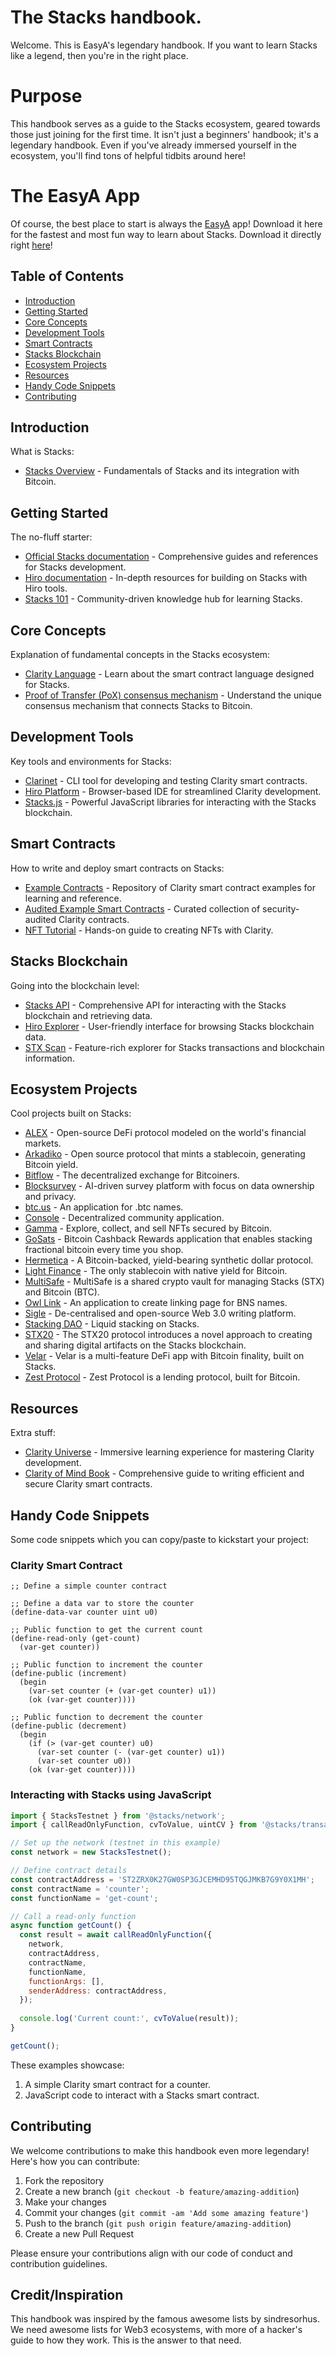 # The Stacks handbook.

Welcome. This is EasyA's legendary handbook. If you want to learn Stacks like a legend, then you're in the right place.

# Purpose

This handbook serves as a guide to the Stacks ecosystem, geared towards those just joining for the first time. It isn't just a beginners' handbook; it's a legendary handbook. Even if you've already immersed yourself in the ecosystem, you'll find tons of helpful tidbits around here!

# The EasyA App

Of course, the best place to start is always the [EasyA](https://www.easya.io) app! Download it here for the fastest and most fun way to learn about Stacks. Download it directly right [here](https://links.easya.io/links/gotoapp)! 

## Table of Contents

- [Introduction](#introduction)
- [Getting Started](#getting-started)
- [Core Concepts](#core-concepts)
- [Development Tools](#development-tools)
- [Smart Contracts](#smart-contracts)
- [Stacks Blockchain](#stacks-blockchain)
- [Ecosystem Projects](#ecosystem-projects)
- [Resources](#resources)
- [Handy Code Snippets](#handy-code-snippets)
- [Contributing](#contributing)

## Introduction

What is Stacks:

- [Stacks Overview](https://www.stacks.co/learn/introduction) - Fundamentals of Stacks and its integration with Bitcoin.

## Getting Started

The no-fluff starter:

- [Official Stacks documentation](https://docs.stacks.co/) - Comprehensive guides and references for Stacks development.
- [Hiro documentation](https://docs.hiro.so/) - In-depth resources for building on Stacks with Hiro tools.
- [Stacks 101](https://stacks101.com) - Community-driven knowledge hub for learning Stacks.

## Core Concepts

Explanation of fundamental concepts in the Stacks ecosystem:

- [Clarity Language](https://clarity-lang.org/) - Learn about the smart contract language designed for Stacks.
- [Proof of Transfer (PoX) consensus mechanism](https://docs.stacks.co/stacks-101/proof-of-transfer) - Understand the unique consensus mechanism that connects Stacks to Bitcoin.

## Development Tools

Key tools and environments for Stacks:

- [Clarinet](https://github.com/hirosystems/clarinet) - CLI tool for developing and testing Clarity smart contracts.
- [Hiro Platform](https://platform.hiro.so/) - Browser-based IDE for streamlined Clarity development.
- [Stacks.js](https://github.com/hirosystems/stacks.js) - Powerful JavaScript libraries for interacting with the Stacks blockchain.

## Smart Contracts

How to write and deploy smart contracts on Stacks:

- [Example Contracts](https://github.com/hirosystems/clarity-examples) - Repository of Clarity smart contract examples for learning and reference.
- [Audited Example Smart Contracts](https://github.com/clarity-lang/book/tree/main/projects) - Curated collection of security-audited Clarity contracts.
- [NFT Tutorial](https://docs.hiro.so/tutorials/clarity-nft) - Hands-on guide to creating NFTs with Clarity.

## Stacks Blockchain

Going into the blockchain level:

- [Stacks API](https://www.hiro.so/stacks-api) - Comprehensive API for interacting with the Stacks blockchain and retrieving data.
- [Hiro Explorer](https://explorer.hiro.so/?chain=mainnet) - User-friendly interface for browsing Stacks blockchain data.
- [STX Scan](https://stxscan.co/) - Feature-rich explorer for Stacks transactions and blockchain information.

## Ecosystem Projects

Cool projects built on Stacks:

- [ALEX](https://alexgo.io) - Open-source DeFi protocol modeled on the world's financial markets.
- [Arkadiko](https://arkadiko.finance) - Open source protocol that mints a stablecoin, generating Bitcoin yield.
- [Bitflow](https://www.bitflow.finance) - The decentralized exchange for Bitcoiners.
- [Blocksurvey](https://blocksurvey.io) - AI-driven survey platform with focus on data ownership and privacy.
- [btc.us](https://btc.us) - An application for .btc names.
- [Console](https://www.console.xyz) - Decentralized community application.
- [Gamma](https://gamma.io) - Explore, collect, and sell NFTs secured by Bitcoin.
- [GoSats](https://gosats.io) - Bitcoin Cashback Rewards application that enables stacking fractional bitcoin every time you shop.
- [Hermetica](https://www.hermetica.fi) - A Bitcoin-backed, yield-bearing synthetic dollar protocol.
- [Light Finance](https://lightfinance.xyz) - The only stablecoin with native yield for Bitcoin.
- [MultiSafe](https://github.com/Trust-Machines/multisafe) - MultiSafe is a shared crypto vault for managing Stacks (STX) and Bitcoin (BTC).
- [Owl Link](https://owl.link) - An application to create linking page for BNS names.
- [Sigle](https://www.sigle.io) - De-centralised and open-source Web 3.0 writing platform.
- [Stacking DAO](https://stackingdao.com) - Liquid stacking on Stacks.
- [STX20](https://stx20.com) - The STX20 protocol introduces a novel approach to creating and sharing digital artifacts on the Stacks blockchain.
- [Velar](https://velar.co) - Velar is a multi-feature DeFi app with Bitcoin finality, built on Stacks.
- [Zest Protocol](https://app.zestprotocol.com) - Zest Protocol is a lending protocol, built for Bitcoin.

## Resources

Extra stuff:

- [Clarity Universe](https://clarity-lang.org/universe) - Immersive learning experience for mastering Clarity development.
- [Clarity of Mind Book](https://book.clarity-lang.org/) - Comprehensive guide to writing efficient and secure Clarity smart contracts.

## Handy Code Snippets

Some code snippets which you can copy/paste to kickstart your project:

### Clarity Smart Contract

```clarity
;; Define a simple counter contract

;; Define a data var to store the counter
(define-data-var counter uint u0)

;; Public function to get the current count
(define-read-only (get-count)
  (var-get counter))

;; Public function to increment the counter
(define-public (increment)
  (begin
    (var-set counter (+ (var-get counter) u1))
    (ok (var-get counter))))

;; Public function to decrement the counter
(define-public (decrement)
  (begin
    (if (> (var-get counter) u0)
      (var-set counter (- (var-get counter) u1))
      (var-set counter u0))
    (ok (var-get counter))))
```

### Interacting with Stacks using JavaScript

```javascript
import { StacksTestnet } from '@stacks/network';
import { callReadOnlyFunction, cvToValue, uintCV } from '@stacks/transactions';

// Set up the network (testnet in this example)
const network = new StacksTestnet();

// Define contract details
const contractAddress = 'ST2ZRX0K27GW0SP3GJCEMHD95TQGJMKB7G9Y0X1MH';
const contractName = 'counter';
const functionName = 'get-count';

// Call a read-only function
async function getCount() {
  const result = await callReadOnlyFunction({
    network,
    contractAddress,
    contractName,
    functionName,
    functionArgs: [],
    senderAddress: contractAddress,
  });
  
  console.log('Current count:', cvToValue(result));
}

getCount();
```

These examples showcase:
1. A simple Clarity smart contract for a counter.
2. JavaScript code to interact with a Stacks smart contract.

## Contributing

We welcome contributions to make this handbook even more legendary! Here's how you can contribute:

1. Fork the repository
2. Create a new branch (`git checkout -b feature/amazing-addition`)
3. Make your changes
4. Commit your changes (`git commit -am 'Add some amazing feature'`)
5. Push to the branch (`git push origin feature/amazing-addition`)
6. Create a new Pull Request

Please ensure your contributions align with our code of conduct and contribution guidelines.

## Credit/Inspiration

This handbook was inspired by the famous awesome lists by sindresorhus. We need awesome lists for Web3 ecosystems, with more of a hacker's guide to how they work. This is the answer to that need.

